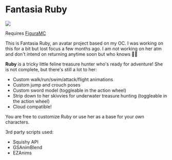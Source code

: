 # Fantasia Ruby

![](https://windmillarts.b-cdn.net/virushunter.art/downloads/FantasiaRuby%20-%20FiguraMC/Ruby%20Figura%20Ad.png)

Requires [FiguraMC](https://figuramc.org/)

This is Fantasia Ruby, an avatar project based on my OC. I was working on this for a bit but lost focus a few months ago. I am not working on her atm and don't intend on returning anytime soon but who knows 🤷‍♂️

**Ruby** is a tricky little feline treasure hunter who's ready for adventure! She is not complete, but there's still a lot to her:
- Custom walk/run/swim/attack/flight animations
- Custom jump and crouch poses
- Custom sword model (toggleable in the action wheel)
- Strip down to her skivvies for underwater treasure hunting (toggleable in the action wheel)
- Cloud compatible!

You are free to customize Ruby or use her as a base for your own characters.

3rd party scripts used:
- Squishy API
- GSAnimBlend
- EZAnims